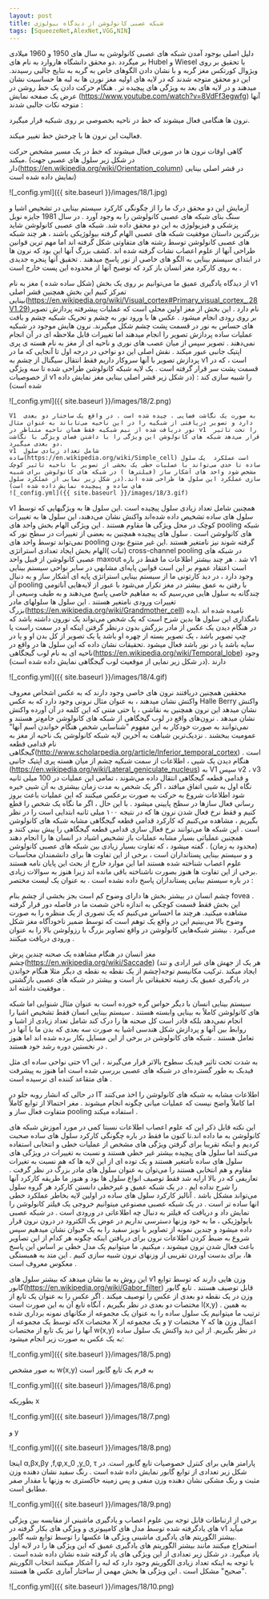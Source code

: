 ```yaml
---
layout: post
title: شبکه عصبی کانولوشن از دیدگاه بیولوژی
tags: [SqueezeNet,AlexNet,VGG,NIN]
---
```

دلیل اصلی بوجود آمدن شبکه های عصبی کانولوشن به سال های 1950 و 1960 میلادی بر میگردد .دو محقق دانشگاه هاروارد به نام های Hubel  و Wiesel با تحقیق بر روی ویژوال کورتکس مغز گربه و با نشان دادن الگوهای خاص به گربه به نتایج جالبی رسیدند. این دو محقق متوجه شدند که در لایه های اولیه مغز نورن ها به لبه ها حساسیت نشان میدهند و در لایه های بعد به ویژگی های پیچیده تر . هنگام حرکت دادن یک خط روشن در عرض یک صفحه نمایش (https://www.youtube.com/watch?v=8VdFf3egwfg) آنها متوجه نکات جالبی شدند :  

نرون ها هنگامی فعال میشوند که خط در ناحیه بخصوصی بر روی شبکیه قرار میگیرد.
	
فعالیت این نرون ها با چرخش خط تغییر میکند.
	
گاهی اوقات نرون ها در صورتی فعال میشوند که خط در یک مسیر مشخص حرکت میکند. (در شکل زیر سلول های عصبی جهت دار(https://en.wikipedia.org/wiki/Orientation_column) در قشر اصلی بینایی نمایش داده شده است)
	
![_config.yml]({{ site.baseurl }}/images/18/1.jpg)

آزمایش این دو محقق درک ما را از چگونگی کارکرد سیستم بینایی در تشخیص اشیا و سنگ بنای شبکه های عصبی کانولوشن را به وجود آورد . در سال 1981 جایزه نوبل پزشکی و فیزیولوژی به این دو محقق داده شد.
شبکه های عصبی کانولوشن شاید بزرگترین داستان موفقیت شبکه های عصبی الهام گرفته  بیولوژیکی باشند ، هر چند شبکه های عصبی کانولوشن توسط رشته های متفاوتی شکل گرفته اند اما مهم ترین قوانین طراحی آنها از علوم اعصاب نشات گرفته شده اند .کشف بزرگ آنها این بود که نرون ها در ابتدای سیستم بینایی به الگو های خاصی از نور پاسخ میدهند . تحقیق آنها پنجره جدیدی به روی کارکرد مغز انسان باز کرد که توضیح آنها از محدوده این پست خارج است  . 

از دیدگاه یادگیری عمیق ما می‌توانیم بر روی یک بخش (شکل ساده شده ) مغز به نام v1 تمرکز کنیم این بخش همچنین قشر اصلی بینایی(https://en.wikipedia.org/wiki/Visual_cortex#Primary_visual_cortex_.28V1.29)نام دارد . این بخش از مغز اولین محلی است که عملیات پیشرفته پردازش تصویر بر روی رودی انجام میشود . عکس ها با ورود  نور به چشم و تحریک  شبکیه چشم و بافت های حساس به نور در قسمت پشت چشم شکل میگیرند.
 نرون هایش موجود در شبکیه عملیات ساده پردازش تصویر را انجام میدهند اما تغییرات قابل ملاحظه ای در آن انجام نمی‌دهند . تصویر سپس از میان عصب های نوری و ناحیه ای از مغز به نام هسته ی پری اپتیک جانبی عبور میکند . نقش اصلی این دو نواحی در درجه اول تا آنجایی که ما در پردازش تصویر با آنها سروکار داریم فقط انتقال سیگنال از چشم به v1 است ، که در قسمت پشت سر قرار گرفته است . یک لایه شبکه کانولوشن طراحی شده تا سه ویژگی از خصوصیات v1 را شبیه سازی کند : (در شکل زیر قشر اصلی بینایی مغز نمایش داده شده است)
 
![_config.yml]({{ site.baseurl }}/images/18/2.png)

	V1  به صورت یک نگاشت فضایی ، چیده شده است . در واقع یک ساختار دو بعدی دارد و تصویر دریافتی از شبکیه را در این ناحیه می‌تاباند به عنوان مثال نور دریافت شده از نیم شبکیه فقط همان ناحیه متناظر در v1  را تحت تاثیر قرار می‌دهد شبکه های کانولوشن این ویژگی را با داشتن فضای ویژگی با نگاشت دو بعدی میگیرد.
	v1  شامل تعداد زیادی سلول ساده(https://en.wikipedia.org/wiki/Simple_cell) است عملکرد  یک سلول ساده تا حدی می‌تواند با عملیات خطی یک بخشی از تصویر با ناحیه تاثیر کوچک مشخص شود واحد های آشکار ساز (فیلترها ) در شبکه های کانولوشن برای شبیه سازی عملکرد این سلول ها طراحی شده اند.(در شکل زیر نمایی از عملکرد سلول های ساده و پیچیده نمایش داده شده است)
	![_config.yml]({{ site.baseurl }}/images/18/3.gif)


v1  همچنین شامل تعداد زیادی سلول پیچیده است .این سلول ها به ویژگیهایی که توسط سلول های ساده تشخیص داده شده‌اند واکنش نشان می‌دهند، این سلول ها به تغییرات کوچک در محل ویژگی ها مقاوم هستند . این ویژگی الهام بخش واحد های pooling شبکه های کانولوشن  است . سلول های پیچیده همچنین به بعضی از تغییرات در سطح نور  که نمی‌تواند توسط واحد های pooling گرفته شوند نیز نامتغیر هستند .این غیر متنوع بودن (ثبات )الهام بخش ایجاد تعدادی استراتژی cross-channel pooling در شبکه های عصبی کانولوشن از قبیل واحد maxout  شد .
هر چند بیشتر اطلاعات ما فقط در باره v1 است اعتقاد عموم بر این است قوانین  پایه‌ای مشابهی در سایر نواحی سیستم بینایی وجود دارد ، در دید کارتونی ما از سیستم بینایی استراتژی پایه ای آشکار ساز و به دنبال آن pooling با رفتن به عمق بیشتر در مغز تکرار می‌شود با عبور از لایه‌هایی آناتومی چندگانه  به سلول هایی می‌رسیم که به مفاهیم خاصی پاسخ می‌دهند و به طیف  وسیعی از تغییرات ورودی نامتغیر هستند . این سلول ها سلولهای مادر بزرگ(https://en.wikipedia.org/wiki/Grandmother_cell) نامیده شده اند .ایده نامگذاری این سلول ها بدین شرح است که یک شخص می‌تواند یک نورون داشته باشد که در هنگام دیدن یک عکس از مادر بزرگش بدون درنظر گرفتن اینکه او در سمت راست یا چپ تصویر باشد ، یک تصویر بسته از چهره او باشد یا یک تصویر از کل بدن او و یا در سایه باشد یا در نور باشد فعال میشود .تحقیقات نشان داده که این سلول ها در واقع در ناحیه ای به نام لوب گیجگاهی(https://en.wikipedia.org/wiki/Temporal_lobe) وجود دارند .(در شکل زیر نمایی از موقعیت لوب گیجگاهی نمایش داده شده است)

![_config.yml]({{ site.baseurl }}/images/18/4.gif)

محققین همچنین دریافتند نرون های خاصی وجود دارند که به عکس اشخاص معروف واکنش نشان میدهند ، به عنوان مثال نرونی وجود دارد که به عکس Halle Berry واکنش نشان میدهد این نرون همچنین به نقاشی ، یا حتی متنی که این کلمه در آن آورده واکنش نشان میدهد .
نرون‌های واقع در لوب  گیجگاهی از شبکه های کانولوشن جامع‌تر هستند و نمی‌توانند به صورت خودکار به این مفهوم "شناسایی شخص هنگام خواندن اسم آنها" عمومیت  ببخشند . نزدیک‌ترین شباهت به آخرین لایه شبکه کانولوشن یک ناحیه از مغز به نام قدامی قطعه گیجگاهی(http://www.scholarpedia.org/article/Inferior_temporal_cortex) است . هنگام دیدن یک شیی ، اطلاعات از سمت شبکیه چشم از میان هسته پری اپتیک جانبی (https://en.wikipedia.org/wiki/Lateral_geniculate_nucleus) به V1 سپس v2 ، v3 و قدامی قطعه گیجگاهی انتقال داده می‌شوند ، تمامی این عملیات در 100 میلی ثانیه نگاه اول به شیی اتفاق میافتد ، اگر یک شخص به مدت زمان بیشتری به آن شیی خیره شود اطلاعات شروع به حرکت به صورت برعکس میکنند که این عملیات باعث بروز رسانی فعال سازها در سطح پایینی میشود .
با این حال ، اگر ما نگاه یک شخص را قطع کنیم و فقط نرخ فعال شدن نرون ها که در نتیجه ۱۰۰ میلی ثانیه ابتدایی است را در نظر بگیریم ، مشاهده می‌کنیم که کارکرد قدامی قطعه گیجگاهی مشابه شبکه های کانولوشن است . این شبکه ها می‌توانند نرخ فعال سازی  قدامی قطعه گیجگاهی را پیش بینی کنند و همچنین عملیاتی بسیار مشابه عملیات باز تشخیص اشیاد در انسان ها را انجام دهند (محدود به زمان) .
گفته میشود ، که تفاوت بسیار زیادی بین شبکه های عصبی کانولوشن و و سیستم بینایی پستانداران است ، برخی از این تفاوت ها برای دانشمندان محاسبات علوم اعصاب شناخته شده هستند اما این موارد خارج از بحث این پایان نامه هستند .برخی از این تفاوت ها هنوز بصورت ناشناخته باقی مانده اند زیرا هنوز به سوالات زیادی در باره سیستم بینایی پستانداران پاسخ داده نشده است .
به عنوان یک لیست مختصر :

چشم انسان در بیشتر بخش ها دارای وضوح کم است بجز بخشی از چشم بنام fovea . این بخش فقط قسمت کوچکی به اندازه ناخن شصت ما در فاصله دور قرار گرفته مشاهده میکنید. هرچند ما احساس می‌کنیم که یک تصوری از یک منظره را به صورت وضوح بالا می‌بینیم این در واقع یک توهم است که توسط ضمیر ناخودآگاه مغز شکل می‌گیرد . بیشتر شبکه‌هایی کانولوشن در واقع تصاویر بزرگ با رزولوشن بالا را به عنوان ورودی دریافت میکنند .

مغز انسان در هنگام مشاهده یک صحنه چندین پرش چشم(https://en.wikipedia.org/wiki/Saccade) (هر یک از جهش های غیر ارادی و تند چشم از یک نقطه به نقطه ی دیگر مثلا هنگام خواندن)ایجاد میکند .ترکیب مکانیسم توجه  در یادگیری عمیق یک زمینه تحقیقاتی باز است و بیشتر در شبکه های عصبی بازگشتی موفقیت داشته اند .

سیستم بینایی انسان با دیگر حواس گره خورده است به عنوان مثال شنوایی اما شبکه های کانولوشن کاملاً به بینایی وابسته هستند . سیستم بینایی انسان فقط تشخیص اشیا را انجام نمی‌دهد بلکه قادر است کل صحنه ها را درک کند شامل تعداد زیادی از اشیا و روابط بین آنها و پردازش شکل هندسی اشیا به صورت سه بعدی که بدن ما با آنها در تعامل هستند . شبکه های کانولوشن در برخی از این مسایل بکار برده شده اند اما هنوز در نخستین دوره رشد خود هستند . 

حتی نواحی ساده ای مثل v1 به شدت تحت تاثیر فیدبک سطوح بالاتر قرار می‌گیرند ، این فیدبک به طور گسترده‌ای در شبکه های عصبی بررسی شده است اما هنوز به پیشرفت های متقاعد کننده ای نرسیده است . 

در حالی که انشار روبه جلو در IT اطلاعات مشابه به شبکه های کانولوشن را اخذ می‌کنند اما کاملاً واضح نیست که عملیات میانی چگونه انجام میشوند . مغر احتمالا از توابع کاملاً متفاوت فعال ساز و pooling استفاده میکند .

این نکته قابل ذکر این که علوم اعصاب اطلاعات نسبتا کمی در مورد آموزش شبکه های کانولوشن به ما داده اند.تا کنون ما فقط در باره چگونگی کارکرد سلول های ساده صحبت کردیم و اینکه تقریبا  برای گرفتن ویژگی های  مشخص از عملیات خطی  و انتخابی استفاده می‌کنند اما سلول های پیچیده بیشتر غیر خطی هستند  و نسبت به تغییرات در ویژگی های سلول های ساده نامتغیر هستند و یک توده ای از این لایه ها که هم نسبت به تغیرات مقاوم و هم انتخابی هستند را می‌توان به عنوان سلول های مادر بزرگ در نظر گرفت .
تعاریفی که در بالا ارایه شد فقط توصیف انواع سلول ها بود و هنوز ما طریقه کارکرد آنها را شرح نداده ایم . در یک شبکه عمیق و غیرخطی دانستن کارکرد هر گروه سلول می‌تواند مشکل باشد . آنالیز کارکرد سلول های ساده در اولین لایه بخاطر عملکرد  خطی انها ساده تر است . در یک شبکه عصبی مصنوعی میتوانیم خروجی یک فیلتر کانولوشن  را نمایش داد و دریافت که فیلتر به دنبال چه اطلاعاتی در ورودی است  . در شبکه عصبی بایولوژیکی ، ما به خود وزنها دسترسی نداریم در عوض  یک الکترود در درون نرون قرار داده میشود و چندین نمونه از تصاویر با نویز سفید را به یک حیوان نشان میدهیم سپس شروع به ضبط کردن اطلاعات نرون  برای دریافتن اینکه چگونه  هر کدام از این تصاویر باعث فعال شدن نرون میشوند ، میکنیم.
ما میتوانیم یک مدل خطی بر اساس این پاسخ ها، برای بدست آوردن تقریبی از وزنهای نرون شبیه سازی  کنیم . این متد به همبستگی معکوس معروف است  .

این روش به ما نشان میدهد که بیشتر سلول های v1  وزن هایی دارند که توسط توابع گابور(https://en.wikipedia.org/wiki/Gabor_filter) قابل توصیف هستند . تابع گابور وزن  در یک نقطه دو بعدی از عکس را توصیف میکند . اگر عکس را به عنوان یک تابع از مختصات دو بعدی در نظر بگیریم ، آنگاه تابع آن به این صورت است l(x,y)  . به همین ترتیب ما میتوانیم یک سلول ساده را به عنوان یک مجموعه از مکانهای نمونه برداری شده که توسط یک مجموعه ازx مختصات X  و یک مجموعه از y مختصات Y اعمال وزن ها که آنها را نیز یک تابع از مختصات w(x,y) در نظر بگیریم. از این دید واکنش یک سلول ساده به یک عکس به صورت زیر انجام میشود:

![_config.yml]({{ site.baseurl }}/images/18/5.png)

به صور مشخص w(x,y) به فرم یک تابع گابور است 

![_config.yml]({{ site.baseurl }}/images/18/6.png)

بطوریکه x

![_config.yml]({{ site.baseurl }}/images/18/7.png)

و y

![_config.yml]({{ site.baseurl }}/images/18/8.png)

اینجا α,βx,βy ,f,φ,x_0  ,y_0, τ  پارامتر هایی برای کنترل خصوصیات تابع گابور است. در شکل زیر تعدادی از توابع گابور نمایش داده شده است . رنگ سفید نشان دهنده وزن مثبت و رنگ مشکی نشان دهنده وزن منفی و پس زمینه خاکستری به وزنها با مقدار صفر مطابق است. 

![_config.yml]({{ site.baseurl }}/images/18/9.png)

برخی از ارتباطات قابل توجه بین علوم اعصاب و یادگیری ماشینی از مقایسه بین ویژگی های یادگرفته شده توسط مدل های کامپیوتری و ویژگی های بکار گرفته در v1  میآید .بیشتر الگوریتم های یادگیری ماشینی ویژگی ها عکسها را توسط توابع شبه گابور استخراج میکنند مانند بیشتر الگوریتم های یادگیری عمیق که این ویژگی ها را در لایه اول یاد میگیرد. 
در شکل زیر تعدادی از این ویژگی های یاد گرفته شده نشان داده شده است . با توجه به اینکه تعداد زیادی الگوریتم وجود دارد که لبه را آشکار میکنند انتخاب الگوریتم "صحیح" مشکل است . این ویژگی ها بخش مهمی از ساختار آماری عکس ها هستند.

![_config.yml]({{ site.baseurl }}/images/18/10.png)
